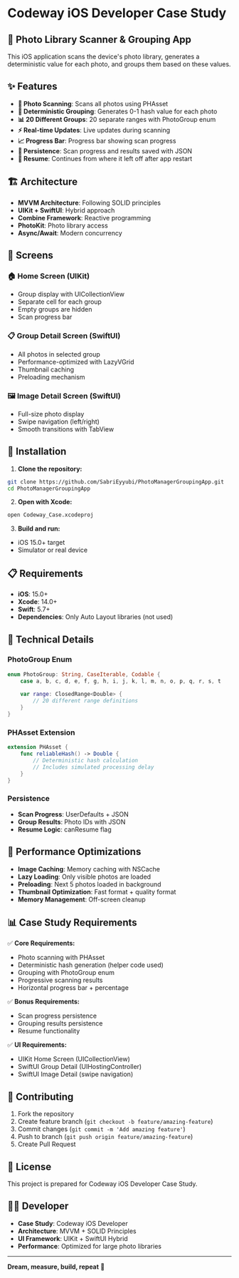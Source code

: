 # Codeway iOS Developer Case Study

## 📱 Photo Library Scanner & Grouping App

This iOS application scans the device's photo library, generates a deterministic value for each photo, and groups them based on these values.

## ✨ Features

- **📸 Photo Scanning**: Scans all photos using PHAsset
- **🔢 Deterministic Grouping**: Generates 0-1 hash value for each photo
- **📊 20 Different Groups**: 20 separate ranges with PhotoGroup enum
- **⚡ Real-time Updates**: Live updates during scanning
- **📈 Progress Bar**: Progress bar showing scan progress
- **💾 Persistence**: Scan progress and results saved with JSON
- **🔄 Resume**: Continues from where it left off after app restart

## 🏗️ Architecture

- **MVVM Architecture**: Following SOLID principles
- **UIKit + SwiftUI**: Hybrid approach
- **Combine Framework**: Reactive programming
- **PhotoKit**: Photo library access
- **Async/Await**: Modern concurrency

## 📱 Screens

### 🏠 Home Screen (UIKit)
- Group display with UICollectionView
- Separate cell for each group
- Empty groups are hidden
- Scan progress bar

### 📋 Group Detail Screen (SwiftUI)
- All photos in selected group
- Performance-optimized with LazyVGrid
- Thumbnail caching
- Preloading mechanism

### 🖼️ Image Detail Screen (SwiftUI)
- Full-size photo display
- Swipe navigation (left/right)
- Smooth transitions with TabView

## 🚀 Installation

1. **Clone the repository:**
```bash
git clone https://github.com/SabriEyyubi/PhotoManagerGroupingApp.git
cd PhotoManagerGroupingApp
```

2. **Open with Xcode:**
```bash
open Codeway_Case.xcodeproj
```

3. **Build and run:**
- iOS 15.0+ target
- Simulator or real device

## 📋 Requirements

- **iOS**: 15.0+
- **Xcode**: 14.0+
- **Swift**: 5.7+
- **Dependencies**: Only Auto Layout libraries (not used)

## 🔧 Technical Details

### PhotoGroup Enum
```swift
enum PhotoGroup: String, CaseIterable, Codable {
    case a, b, c, d, e, f, g, h, i, j, k, l, m, n, o, p, q, r, s, t
    
    var range: ClosedRange<Double> {
        // 20 different range definitions
    }
}
```

### PHAsset Extension
```swift
extension PHAsset {
    func reliableHash() -> Double {
        // Deterministic hash calculation
        // Includes simulated processing delay
    }
}
```

### Persistence
- **Scan Progress**: UserDefaults + JSON
- **Group Results**: Photo IDs with JSON
- **Resume Logic**: canResume flag

## 🎯 Performance Optimizations

- **Image Caching**: Memory caching with NSCache
- **Lazy Loading**: Only visible photos are loaded
- **Preloading**: Next 5 photos loaded in background
- **Thumbnail Optimization**: Fast format + quality format
- **Memory Management**: Off-screen cleanup

## 📊 Case Study Requirements

✅ **Core Requirements:**
- Photo scanning with PHAsset
- Deterministic hash generation (helper code used)
- Grouping with PhotoGroup enum
- Progressive scanning results
- Horizontal progress bar + percentage

✅ **Bonus Requirements:**
- Scan progress persistence
- Grouping results persistence
- Resume functionality

✅ **UI Requirements:**
- UIKit Home Screen (UICollectionView)
- SwiftUI Group Detail (UIHostingController)
- SwiftUI Image Detail (swipe navigation)

## 🤝 Contributing

1. Fork the repository
2. Create feature branch (`git checkout -b feature/amazing-feature`)
3. Commit changes (`git commit -m 'Add amazing feature'`)
4. Push to branch (`git push origin feature/amazing-feature`)
5. Create Pull Request

## 📄 License

This project is prepared for Codeway iOS Developer Case Study.

## 👨‍💻 Developer

- **Case Study**: Codeway iOS Developer
- **Architecture**: MVVM + SOLID Principles
- **UI Framework**: UIKit + SwiftUI Hybrid
- **Performance**: Optimized for large photo libraries

---

**Dream, measure, build, repeat** 🚀

